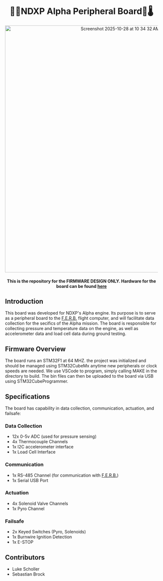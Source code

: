 <h1 align="center">🥵🚀NDXP Alpha Peripheral Board🚀🌡️</h1>

<p align="center">
  <img width="743" height="814" alt="Screenshot 2025-10-28 at 10 34 32 AM" src="https://github.com/user-attachments/assets/e87d1523-c357-4bfe-8ced-518662b40554" />

</p>

<h4 align="center">This is the repository for the FIRMWARE DESIGN ONLY. Hardware for the board can be found <a href="https://github.com/1112luke/ALPHA_PERIPHERAL_BOARD">here</a></h4>

## Introduction

This board was developed for NDXP's Alpha engine. Its purpose is to serve as a peripheral board to the [F.E.R.B.](https://github.com/1112luke/NDXPCOMPUTER) flight computer, and will facilitate data collection for the secifics of the Alpha mission. The board is responsible for collecting pressure and temperature data on the engine, as well as accelerometer data and load cell data during ground testing.

## Firmware Overview

The board runs an STM32F1 at 64 MHZ. the project was initialized and should be managed using STM32CubeMx anytime new peripherals or clock speeds are needed. We use VSCode to program, simply calling MAKE in the directory to build. The bin files can then be uploaded to the board via USB using STM32CubeProgrammer.

## Specifications

The board has capability in data collection, communication, actuation, and failsafe:

### Data Collection
- 12x 0-5v ADC (used for pressure sensing)
- 4x Thermocouple Channels
- 1x I2C accelerometer interface
- 1x Load Cell Interface

### Communication
- 1x RS-485 Channel (for communication with  [F.E.R.B.](https://github.com/1112luke/NDXPCOMPUTER))
- 1x Serial USB Port

### Actuation
- 4x Solenoid Valve Channels
- 1x Pyro Channel

### Failsafe
- 2x Keyed Switches (Pyro, Solenoids)
- 1x Burnwire Ignition Detection
- 1x E-STOP

## Contributors
- Luke Scholler
- Sebastian Brock
